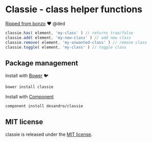# Classie - class helper functions

[Ripped from bonzo](//github.com/ded/bonzo) :heart: @ded

``` js
classie.has( element, 'my-class' ) // returns true/false
classie.add( element, 'my-new-class' ) // add new class
classie.remove( element, 'my-unwanted-class' ) // remove class
classie.toggle( element, 'my-class' ) // toggle class
```

## Package management

Install with [Bower](//bower.io) :bird:

``` bash
bower install classie
```

Install with [Component](//github.com/component/component)

``` bash
component install desandro/classie
```

## MIT license

classie is released under the [MIT license](//desandro.mit-license.org).
